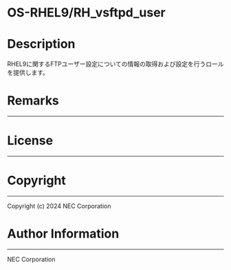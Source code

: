 OS-RHEL9/RH_vsftpd_user
=======================================================
# Description
RHEL9に関するFTPユーザー設定についての情報の取得および設定を行うロールを提供します。

# Remarks
-------

# License
-------

# Copyright
---------
Copyright (c) 2024 NEC Corporation

# Author Information
------------------
NEC Corporation
